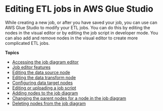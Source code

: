 # Editing ETL jobs in AWS Glue Studio<a name="edit-nodes-chapter"></a>

While creating a new job, or after you have saved your job, you can use can AWS Glue Studio to modify your ETL jobs\. You can do this by editing the nodes in the visual editor or by editing the job script in developer mode\. You can also add and remove nodes in the visual editor to create more complicated ETL jobs\.

**Topics**
+ [Accessing the job diagram editor](edit-nodes-access-editor.md)
+ [Job editor features](job-editor-features.md)
+ [Editing the data source node](edit-jobs-source.md)
+ [Editing the data transform node](edit-jobs-transforms.md)
+ [Configuring data target nodes](data-target-nodes.md)
+ [Editing or uploading a job script](edit-script.md)
+ [Adding nodes to the job diagram](edit-job-add-nodes.md)
+ [Changing the parent nodes for a node in the job diagram](edit-job-change-parents.md)
+ [Deleting nodes from the job diagram](edit-job-delete-node.md)